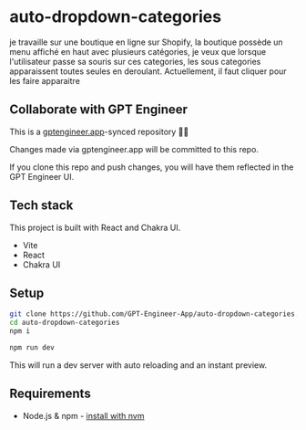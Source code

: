 # auto-dropdown-categories

je travaille sur une boutique en ligne sur Shopify, la boutique possède un menu affiché en haut avec plusieurs catégories, je veux que lorsque l'utilisateur passe sa souris sur ces categories, les sous categories apparaissent toutes seules en deroulant. Actuellement, il faut cliquer pour les faire apparaitre

## Collaborate with GPT Engineer

This is a [gptengineer.app](https://gptengineer.app)-synced repository 🌟🤖

Changes made via gptengineer.app will be committed to this repo.

If you clone this repo and push changes, you will have them reflected in the GPT Engineer UI.

## Tech stack

This project is built with React and Chakra UI.

- Vite
- React
- Chakra UI

## Setup

```sh
git clone https://github.com/GPT-Engineer-App/auto-dropdown-categories.git
cd auto-dropdown-categories
npm i
```

```sh
npm run dev
```

This will run a dev server with auto reloading and an instant preview.

## Requirements

- Node.js & npm - [install with nvm](https://github.com/nvm-sh/nvm#installing-and-updating)
